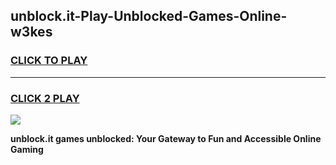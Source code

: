 
## unblock.it-Play-Unblocked-Games-Online-w3kes
<h3>
<a href="https://premium76.site?title=unblock.it&ref=25A">CLICK TO PLAY</a></h3>
<hr>

<h3>
<a href="https://premium76.site?title=unblock.it&ref=25A">CLICK 2 PLAY</a>
  
</h3>

<a href="https://premium76.site?title=unblock.it&ref=25A"><img src="https://clearcache.store/games.png"></a>


**unblock.it games unblocked: Your Gateway to Fun and Accessible Online Gaming**
